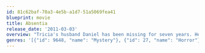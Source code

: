 ```yaml
---
id: 81c62baf-70a3-4e5b-a1d7-51a5069fea41
blueprint: movie
title: Absentia
release_date: '2011-03-03'
overview: "Tricia's husband Daniel has been missing for seven years. Her younger sister Callie comes to live with her as the pressure mounts to finally declare him 'dead in absentia.' As Tricia sifts through the wreckage and tries to move on with her life, Callie finds herself drawn to an ominous tunnel near the house. As she begins to link it to other mysterious disappearances, it becomes clear that Daniel's presumed death might be anything but 'natural.' The ancient force at work in the tunnel might have set its sights on Callie and Tricia... and Daniel might be suffering a fate far worse than death in its grasp."
genres: '[{"id": 9648, "name": "Mystery"}, {"id": 27, "name": "Horror"}, {"id": 53, "name": "Thriller"}]'
---
```


